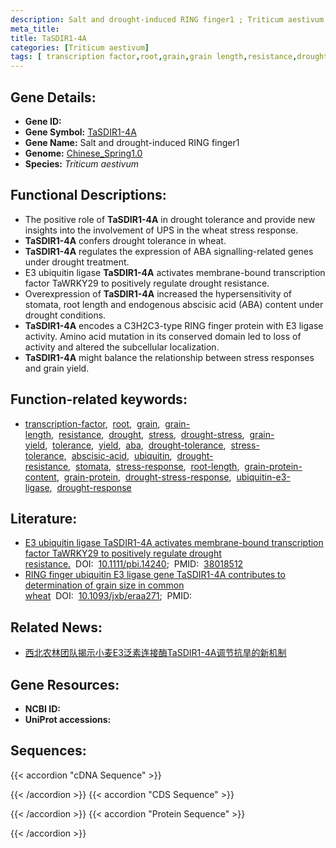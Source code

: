 ```yaml
---
description: Salt and drought-induced RING finger1 ; Triticum aestivum
meta_title:
title: TaSDIR1-4A
categories: [Triticum aestivum]
tags: [ transcription factor,root,grain,grain length,resistance,drought,stress,drought stress,grain yield,tolerance,yield,aba,drought tolerance,stress tolerance,abscisic acid,ubiquitin,drought resistance,stomata,stress response,root length,grain protein content,grain protein,drought stress response,ubiquitin e3 ligase,drought response ]
---
```


## Gene Details:
- **Gene ID:**	[](https://ensembl.gramene.org/Triticum_aestivum/Gene/Summary?g=)
- **Gene Symbol:** <u>TaSDIR1-4A</u>
- **Gene Name:** Salt and drought-induced RING finger1
- **Genome:** [Chinese_Spring1.0](https://ensembl.gramene.org/Triticum_aestivum/Info/Index)
- **Species:** *Triticum aestivum*

## Functional Descriptions:
   - The positive role of **TaSDIR1-4A** in drought tolerance and provide new insights into the involvement of UPS in the wheat stress response.
   - **TaSDIR1-4A** confers drought tolerance in wheat.
   - **TaSDIR1-4A** regulates the expression of ABA signalling-related genes under drought treatment.
   - E3 ubiquitin ligase **TaSDIR1-4A** activates membrane-bound transcription factor TaWRKY29 to positively regulate drought resistance.
   - Overexpression of **TaSDIR1-4A** increased the hypersensitivity of stomata, root length and endogenous abscisic acid (ABA) content under drought conditions.
   - **TaSDIR1-4A** encodes a C3H2C3-type RING finger protein with E3 ligase activity. Amino acid mutation in its conserved domain led to loss of activity and altered the subcellular localization.
   - **TaSDIR1-4A** might balance the relationship between stress responses and grain yield.

## Function-related keywords:
   - [transcription-factor](/tags/transcription-factor/),&nbsp;&nbsp;[root](/tags/root/),&nbsp;&nbsp;[grain](/tags/grain/),&nbsp;&nbsp;[grain-length](/tags/grain-length/),&nbsp;&nbsp;[resistance](/tags/resistance/),&nbsp;&nbsp;[drought](/tags/drought/),&nbsp;&nbsp;[stress](/tags/stress/),&nbsp;&nbsp;[drought-stress](/tags/drought-stress/),&nbsp;&nbsp;[grain-yield](/tags/grain-yield/),&nbsp;&nbsp;[tolerance](/tags/tolerance/),&nbsp;&nbsp;[yield](/tags/yield/),&nbsp;&nbsp;[aba](/tags/aba/),&nbsp;&nbsp;[drought-tolerance](/tags/drought-tolerance/),&nbsp;&nbsp;[stress-tolerance](/tags/stress-tolerance/),&nbsp;&nbsp;[abscisic-acid](/tags/abscisic-acid/),&nbsp;&nbsp;[ubiquitin](/tags/ubiquitin/),&nbsp;&nbsp;[drought-resistance](/tags/drought-resistance/),&nbsp;&nbsp;[stomata](/tags/stomata/),&nbsp;&nbsp;[stress-response](/tags/stress-response/),&nbsp;&nbsp;[root-length](/tags/root-length/),&nbsp;&nbsp;[grain-protein-content](/tags/grain-protein-content/),&nbsp;&nbsp;[grain-protein](/tags/grain-protein/),&nbsp;&nbsp;[drought-stress-response](/tags/drought-stress-response/),&nbsp;&nbsp;[ubiquitin-e3-ligase](/tags/ubiquitin-e3-ligase/),&nbsp;&nbsp;[drought-response](/tags/drought-response/)

## Literature:
   - [E3 ubiquitin ligase TaSDIR1-4A activates membrane-bound transcription factor TaWRKY29 to positively regulate drought resistance.]( https://onlinelibrary.wiley.com/doi/10.1111/pbi.14240)&nbsp;&nbsp;DOI:&nbsp;&nbsp;[10.1111/pbi.14240](https://onlinelibrary.wiley.com/doi/10.1111/pbi.14240);&nbsp;&nbsp;PMID:&nbsp;&nbsp;[38018512](https://pubmed.ncbi.nlm.nih.gov/38018512/)
   - [RING finger ubiquitin E3 ligase gene TaSDIR1-4A contributes to determination of grain size in common wheat]( https://academic.oup.com/jxb/article/71/18/5377/5849836?login=false)&nbsp;&nbsp;DOI:&nbsp;&nbsp;[10.1093/jxb/eraa271](https://academic.oup.com/jxb/article/71/18/5377/5849836?login=false);&nbsp;&nbsp;PMID:&nbsp;&nbsp;[](https://pubmed.ncbi.nlm.nih.gov//)

## Related News:
   - [西北农林团队揭示小麦E3泛素连接酶TaSDIR1-4A调节抗旱的新机制](https://mp.weixin.qq.com/s?__biz=MzIyOTY2NDYyNQ==&mid=2247587958&idx=2&sn=234a15103c5c1d88b8f175374c3ec13a&chksm=e94eed757e697ef1b1453f4a4992d2efce83e21ba5cd0ceb905526d9c6059b8613b1461728b5&scene=27#wechat_redirect)

## Gene Resources:
- **NCBI ID:**  [](https://www.ncbi.nlm.nih.gov/gene/?term=)
- **UniProt accessions:** [](https://www.uniprot.org/uniprotkb//entry)



## Sequences:
{{< accordion "cDNA Sequence" >}}

{{< /accordion >}}
{{< accordion "CDS Sequence" >}}

{{< /accordion >}}
{{< accordion "Protein Sequence" >}}

{{< /accordion >}}
